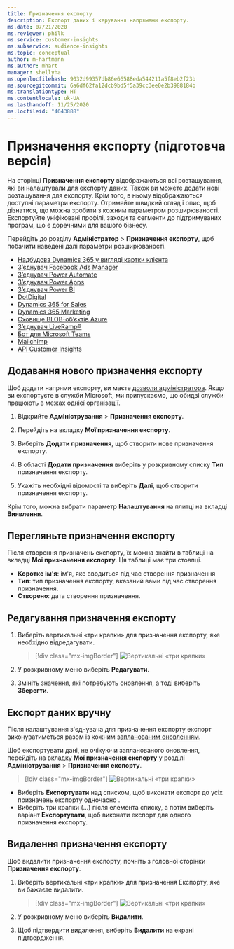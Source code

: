 ```yaml
---
title: Призначення експорту
description: Експорт даних і керування напрямами експорту.
ms.date: 07/21/2020
ms.reviewer: philk
ms.service: customer-insights
ms.subservice: audience-insights
ms.topic: conceptual
author: m-hartmann
ms.author: mhart
manager: shellyha
ms.openlocfilehash: 9032d99357db86e66588eda544211a5f8eb2f23b
ms.sourcegitcommit: 6a6df62fa12dcb9bd5f5a39cc3ee0e2b3988184b
ms.translationtype: HT
ms.contentlocale: uk-UA
ms.lasthandoff: 11/25/2020
ms.locfileid: "4643888"
---
```

# <a name="export-destinations-preview"></a>Призначення експорту (підготовча версія)

На сторінці **Призначення експорту** відображаються всі розташування, які ви налаштували для експорту даних. Також ви можете додати нові розташування для експорту. Крім того, в ньому відображаються доступні параметри експорту. Отримайте швидкий огляд і опис, щоб дізнатися, що можна зробити з кожним параметром розширюваності. Експортуйте уніфіковані профілі, заходи та сегменти до підтримуваних програм, що є доречними для вашого бізнесу.

Перейдіть до розділу **Адміністратор** > **Призначення експорту**, щоб побачити наведені далі параметри розширюваності.

- [Надбудова Dynamics 365 у вигляді картки клієнта](customer-card-add-in.md)
- [З’єднувач Facebook Ads Manager](export-facebook.md)
- [З’єднувач Power Automate](export-power-automate.md)
- [З’єднувач Power Apps](export-power-apps.md)
- [З’єднувач Power BI](export-power-bi.md)
- [DotDigital](export-dotdigital.md)
- [Dynamics 365 for Sales](export-dynamics365-sales.md)
- [Dynamics 365 Marketing](export-dynamics365-marketing.md)
- [Сховище BLOB-об’єктів Azure](export-azure-blob-storage.md)
- [З’єднувач LiveRamp&reg;](export-liveramp.md)
- [Бот для Microsoft Teams](export-teams-bot.md)
- [Mailchimp](export-mailchimp.md)
- [API Customer Insights](apis.md)

## <a name="add-a-new-export-destination"></a>Додавання нового призначення експорту

Щоб додати напрями експорту, ви маєте [дозволи адміністратора](permissions.md). Якщо ви експортуєте в служби Microsoft, ми припускаємо, що обидві служби працюють в межах однієї організації.

1. Відкрийте **Адміністрування** > **Призначення експорту**.

1. Перейдіть на вкладку **Мої призначення експорту**.

1. Виберіть **Додати призначення**, щоб створити нове призначення експорту.

1. В області **Додати призначення** виберіть у розкривному списку **Тип** призначення експорту.

1. Укажіть необхідні відомості та виберіть **Далі**, щоб створити призначення експорту.

Крім того, можна вибрати параметр **Налаштування** на плитці на вкладці **Виявлення**.

## <a name="view-export-destinations"></a>Перегляньте призначення експорту

Після створення призначень експорту, їх можна знайти в таблиці на вкладці **Мої призначення експорту**. Ця таблиці має три стовпці.

- **Коротке ім'я**: ім'я, яке вводиться під час створення призначення
- **Тип**: тип призначення експорту, вказаний вами під час створення призначення.
- **Створено**: дата створення призначення.

## <a name="edit-an-export-destination"></a>Редагування призначення експорту

1. Виберіть вертикальні «три крапки» для призначення експорту, яке необхідно відредагувати.

   > [!div class="mx-imgBorder"]
   > ![Вертикальні «три крапки»](media/export-destinations-page-ellipsis.png "Вертикальні «три крапки»")

1. У розкривному меню виберіть **Редагувати**.

1. Змініть значення, які потребують оновлення, а тоді виберіть **Зберегти**.

## <a name="export-data-on-demand"></a>Експорт даних вручну

Після налаштування з'єднувача для призначення експорту експорт виконуватиметься разом із кожним [запланованим оновленням](system.md#schedule-tab).

Щоб експортувати дані, не очікуючи запланованого оновлення, перейдіть на вкладку **Мої призначення експорту** у розділі **Адміністрування** > **Призначення експорту**.

> [!div class="mx-imgBorder"]
> ![Вертикальні «три крапки»](media/export-destinations-page-ellipsis.png "Вертикальні «три крапки»")

- Виберіть **Експортувати** над списком, щоб виконати експорт до усіх призначень експорту одночасно .
- Виберіть три крапки (...) після елемента списку, а потім виберіть варіант **Експортувати**, щоб виконати експорт для одного призначення експорту.

## <a name="remove-an-export-destination"></a>Видалення призначення експорту

Щоб видалити призначення експорту, почніть з головної сторінки **Призначення експорту**.

1. Виберіть вертикальні «три крапки» для призначення Експорту, яке ви бажаєте видалити.

   > [!div class="mx-imgBorder"]
   > ![Вертикальні «три крапки»](media/export-destinations-page-ellipsis.png "Вертикальні «три крапки»")

2. У розкривному меню виберіть **Видалити**.

3. Щоб підтвердити видалення, виберіть **Видалити** на екрані підтвердження.
